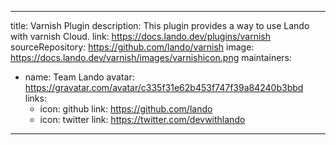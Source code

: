 
---
title: Varnish Plugin
description: This plugin provides a way to use Lando with varnish Cloud.
link: https://docs.lando.dev/plugins/varnish
sourceRepository: https://github.com/lando/varnish
image: https://docs.lando.dev/varnish/images/varnishicon.png
maintainers:
  - name: Team Lando
    avatar: https://gravatar.com/avatar/c335f31e62b453f747f39a84240b3bbd
    links:
      - icon: github
        link: https://github.com/lando
      - icon: twitter
        link: https://twitter.com/devwithlando
---

